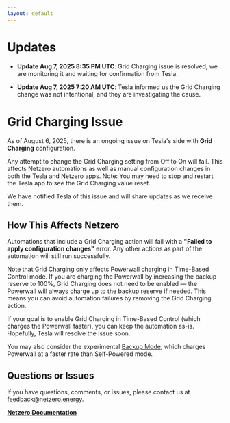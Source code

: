 ```yaml
---
layout: default
---
```


# Updates

- **Update Aug 7, 2025 8:35 PM UTC**: Grid Charging issue is resolved, we are monitoring it and waiting for confirmation from Tesla.

- **Update Aug 7, 2025 7:20 AM UTC**: Tesla informed us the Grid Charging change was not intentional, and they are investigating the cause.

# Grid Charging Issue

As of August 6, 2025, there is an ongoing issue on Tesla's side with **Grid Charging** configuration.

Any attempt to change the Grid Charging setting from Off to On will fail. This affects Netzero automations
as well as manual configuration changes in both the Tesla and Netzero apps.
Note: You may need to stop and restart the Tesla app to see the Grid Charging value reset.

We have notified Tesla of this issue and will share updates as we receive them.



## How This Affects Netzero

Automations that include a Grid Charging action will fail with a
**"Failed to apply configuration changes"** error. Any other actions as part of the automation
will still run successfully.

Note that Grid Charging only affects Powerwall charging in Time-Based Control mode. If you are charging
the Powerwall by increasing the backup reserve to 100%, Grid Charging does not need to be enabled —
the Powerwall will always charge up to the backup reserve if needed. This means you can avoid automation
failures by removing the Grid Charging action.

If your goal is to enable Grid Charging in Time-Based Control (which charges the Powerwall faster),
you can keep the automation as-is. Hopefully, Tesla will resolve the issue soon.

You may also consider the experimental [Backup Mode](https://www.netzero.energy/docs/backup_mode),
which charges Powerwall at a faster rate than Self-Powered mode.

## Questions or Issues

If you have questions, comments, or issues, please contact us at [feedback@netzero.energy](mailto:feedback@netzero.energy).

**[Netzero Documentation](https://docs.netzero.energy)**
